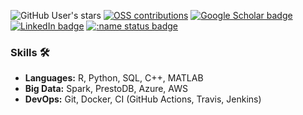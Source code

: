 ![GitHub User's stars](https://img.shields.io/github/stars/davidchall?style=social)
[![OSS contributions](https://img.shields.io/badge/-OSS_contributions-FAFAFA?logo=github&logoColor=black)](https://github.com/pulls?q=is:pr+author:davidchall+-user:davidchall+is:public)
[![Google Scholar badge](https://img.shields.io/badge/-Publications-FAFAFA?logo=googlescholar)](https://scholar.google.com/citations?user=Z3MBXFcAAAAJ&hl)
[![LinkedIn badge](https://img.shields.io/badge/-LinkedIn-%230177B5?logo=linkedin)](https://www.linkedin.com/in/davidchristopherhall/)
[![:name status badge](https://davidchall.r-universe.dev/badges/:name)](https://davidchall.r-universe.dev)


### Skills 🛠

* **Languages:** R, Python, SQL, C++, MATLAB
* **Big Data:** Spark, PrestoDB, Azure, AWS
* **DevOps:** Git, Docker, CI (GitHub Actions, Travis, Jenkins)

